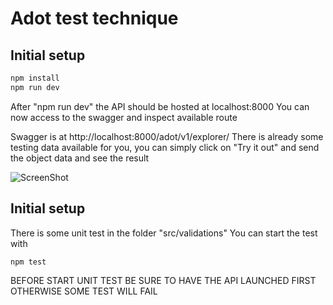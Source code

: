 # Adot test technique

## Initial setup

```sh
npm install
npm run dev 
```

After "npm run dev" the API should be hosted at localhost:8000
You can now access to the swagger and inspect available route

Swagger is at http://localhost:8000/adot/v1/explorer/
There is already some testing data available for you, you can simply click on "Try it out" and send the object data and see the result

![ScreenShot](/test-technique-adotmob/swagger.png)


## Initial setup

There is some unit test in the folder "src/validations"
You can start the test with 

```sh
npm test
```

BEFORE START UNIT TEST BE SURE TO HAVE THE API LAUNCHED FIRST OTHERWISE SOME TEST WILL FAIL
